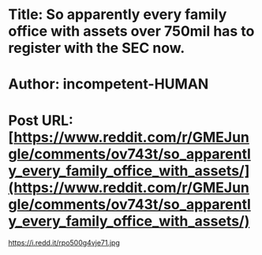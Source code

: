 # Title: So apparently every family office with assets over 750mil has to register with the SEC now.
# Author: incompetent-HUMAN
# Post URL: [https://www.reddit.com/r/GMEJungle/comments/ov743t/so_apparently_every_family_office_with_assets/](https://www.reddit.com/r/GMEJungle/comments/ov743t/so_apparently_every_family_office_with_assets/)


https://i.redd.it/rpo500g4vje71.jpg